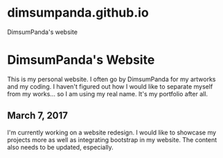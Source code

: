 # dimsumpanda.github.io
DimsumPanda's website

# DimsumPanda's Website #

This is my personal website. I often go by DimsumPanda for my artworks and my coding. I haven't figured out how I would like to separate myself from my works... so I am using my real name. It's my portfolio after all.

## March 7, 2017 ##
I'm currently working on a website redesign. I would like to showcase my projects more as well as integrating bootstrap in my website.
The content also needs to be updated, especially.
